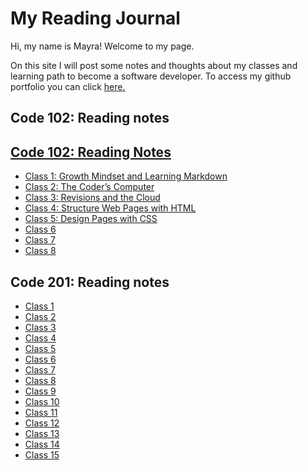 # My Reading Journal

Hi, my name is Mayra! Welcome to my page.

On this site I will post some notes and thoughts about my classes and learning path to become a software developer. To access my github portfolio you can click [here.](https://github.com/mayracu)

## Code 102: Reading notes

## <a href="https://mayracu.github.io/reading-notes/code102/code102tableofcontents/" target="_blank">Code 102: Reading Notes</a>

- <a href="https://mayracu.github.io/reading-notes/code102/class1" target="_blank">Class 1: Growth Mindset and Learning Markdown</a>
- <a href="https://mayracu.github.io/reading-notes/class2" target="_blank">Class 2: The Coder’s Computer</a>
- <a href="https://mayracu.github.io/reading-notes/class3" target="_blank">Class 3: Revisions and the Cloud</a>
- <a href="https://mayracu.github.io/reading-notes/class4" target="_blank">Class 4: Structure Web Pages with HTML</a>
- <a href="https://mayracu.github.io/reading-notes/class5" target="_blank">Class 5: Design Pages with CSS</a>
- <a href="https://mayracu.github.io/reading-notes/class6" target="_blank">Class 6</a>
- <a href="https://mayracu.github.io/reading-notes/class7" target="_blank">Class 7</a>
- <a href="https://mayracu.github.io/reading-notes/class8" target="_blank">Class 8</a>

## Code 201: Reading notes

- <a href="https://mayracu.github.io/reading-notes/201class1" target="_blank">Class 1</a>
- <a href="https://mayracu.github.io/reading-notes/201class2" target="_blank">Class 2</a>
- <a href="https://mayracu.github.io/reading-notes/201class3" target="_blank">Class 3</a>
- <a href="https://mayracu.github.io/reading-notes/201class4" target="_blank">Class 4</a>
- <a href="https://mayracu.github.io/reading-notes/201class5" target="_blank">Class 5</a>
- <a href="https://mayracu.github.io/reading-notes/201class6" target="_blank">Class 6</a>
- <a href="https://mayracu.github.io/reading-notes/201class7" target="_blank">Class 7</a>
- <a href="https://mayracu.github.io/reading-notes/201class8" target="_blank">Class 8</a>
- <a href="https://mayracu.github.io/reading-notes/201class9" target="_blank">Class 9</a>
- <a href="https://mayracu.github.io/reading-notes/201class10" target="_blank">Class 10</a>
- <a href="https://mayracu.github.io/reading-notes/201class11" target="_blank">Class 11</a>
- <a href="https://mayracu.github.io/reading-notes/201class12" target="_blank">Class 12</a>
- <a href="https://mayracu.github.io/reading-notes/201class13" target="_blank">Class 13</a>
- <a href="https://mayracu.github.io/reading-notes/201class14" target="_blank">Class 14</a>
- <a href="https://mayracu.github.io/reading-notes/201class15" target="_blank">Class 15</a>
